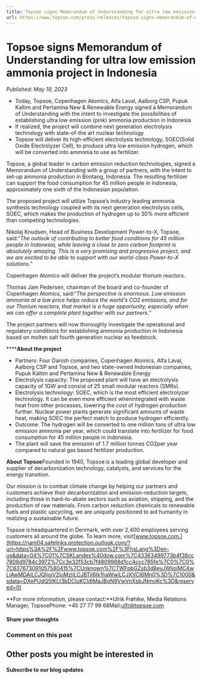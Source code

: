 ```yaml
---
title: Topsoe signs Memorandum of Understanding for ultra low emission ammonia project in Indonesia
url: https://www.topsoe.com/press-releases/topsoe-signs-memorandum-of-understanding-for-ultra-low-emission-ammonia-project-in-indonesia#main-content
---
```


# Topsoe signs Memorandum of Understanding for ultra low emission ammonia project in Indonesia

*Published: May 19, 2023*

- Today, Topsoe, Copenhagen Atomics, Alfa Laval, Aalborg CSP, Pupuk Kaltim and Pertamina New & Renewable Energy signed a Memorandum of Understanding with the intent to investigate the possibilities of establishing ultra low emission (pink) ammonia production in Indonesia
- If realized, the project will combine next generation electrolysis technology with state-of-the art nuclear technology
- Topsoe will deliver its high-efficient electrolysis technology, SOEC(Solid Oxide Electrolyzer Cell), to produce ultra low emission hydrogen, which will be converted into ammonia to use as fertilizer.

Topsoe, a global leader in carbon emission reduction technologies, signed a Memorandum of Understanding with a group of partners, with the intent to set-up ammonia production in Bontang, Indonesia. The resulting fertilizer can support the food consumption for 45 million people in Indonesia, approximately one sixth of the Indonesian population.

The proposed project will utilize Topsoe’s industry leading ammonia synthesis technology coupled with its next generation electrolysis cells, SOEC, which makes the production of hydrogen up to 30% more efficient than competing technologies.

Nikolaj Knudsen, Head of Business Development Power-to-X, Topsoe, said:“*The outlook of contributing to better food conditions for 45 million people in Indonesia, while leaving a close to zero carbon footprint is absolutely amazing. This is a very promising and progressive project, and we are excited to be able to support with our world-class Power-to-X solutions.*”

Copenhagen Atomics will deliver the project’s modular thorium reactors.

Thomas Jam Pedersen, chairman of the board and co-founder of Copenhagen Atomics, said:“*The perspective is enormous. Low emission ammonia at a low price helps reduce the world's CO2 emissions, and for our Thorium reactors, that market is a huge opportunity, especially when we can offer a complete plant together with our partners.*”

The project partners will now thoroughly investigate the operational and regulatory conditions for establishing ammonia production in Indonesia based on molten salt fourth generation nuclear as feedstock.

******About the project**

- Partners: Four Danish companies, Copenhagen Atomics, Alfa Laval, Aalborg CSP and Topsoe, and two state-owned Indonesian companies, Pupuk Kaltim and Pertamina New & Renewable Energy
- Electrolysis capacity: The proposed plant will have an electrolysis capacity of 1GW and consist of 25 small modular reactors (SMRs).
- Electrolysis technology: SOEC, which is the most efficient electrolyzer technology. It can be even more efficient whenintegrated with waste heat from other processes, lowering the cost of hydrogen production further. Nuclear power plants generate significant amounts of waste heat, making SOEC the perfect match to produce hydrogen efficiently.
- Outcome: The hydrogen will be converted to one million tons of ultra low emission ammonia per year, which could translate into fertilizer for food consumption for 45 million people in Indonesia.
- The plant will save the emission of 1.7 million tonnes CO2per year compared to natural gas based fertilizer production.

******About Topsoe******Founded in 1940, Topsoe is a leading global developer and supplier of decarbonization technology, catalysts, and services for the energy transition.

Our mission is to combat climate change by helping our partners and customers achieve their decarbonization and emission-reduction targets, including those in hard-to-abate sectors such as aviation, shipping, and the production of raw materials. From carbon reduction chemicals to renewable fuels and plastic upcycling, we are uniquely positioned to aid humanity in realizing a sustainable future.

Topsoe is headquartered in Denmark, with over 2,400 employees serving customers all around the globe. To learn more, visit[www.topsoe.com.](https://nam04.safelinks.protection.outlook.com/?url=https%3A%2F%2Fwww.topsoe.com%2F%3FhsLang%3Den-us&data=04%7C01%7CSKLandes%40dow.com%7C43363499773b4f38cc7808d9784c3972%7Cc3e32f53cb7f4809968d1cc4ccc785fe%7C0%7C0%7C637673091057580415%7CUnknown%7CTWFpbGZsb3d8eyJWIjoiMC4wLjAwMDAiLCJQIjoiV2luMzIiLCJBTiI6Ik1haWwiLCJXVCI6Mn0%3D%7C1000&sdata=DXePUdQ5tKLt3bDCluKCIdIMaJBoN9VwVnXsbJNmoKc%3D&reserved=0)

**For more information, please contact:**Ulrik Frøhlke, Media Relations Manager, TopsoePhone: +45 27 77 99 68Mail:[ulfr@topsoe.com](mailto:ulfr@topsoe.com)

#### Share your thoughts

### Comment on this post

## Other posts you might be interested in

#### Subscribe to our blog updates